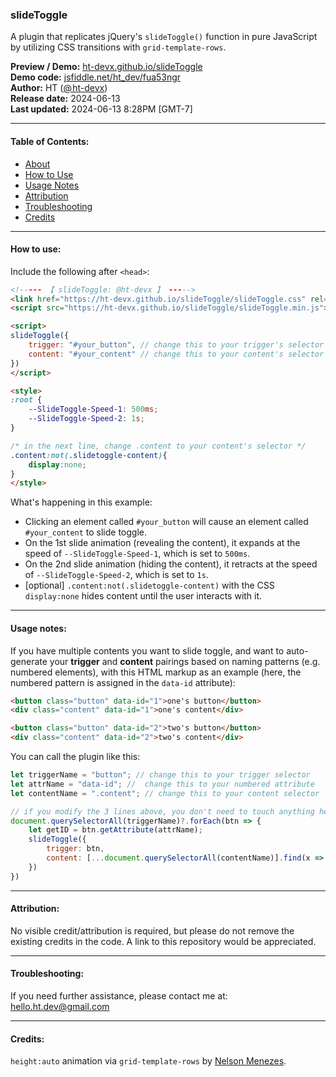 ### slideToggle

A plugin that replicates jQuery's `slideToggle()` function in pure JavaScript by utilizing CSS transitions with `grid-template-rows`.

**Preview / Demo:** [ht-devx.github.io/slideToggle](https://ht-devx.github.io/slideToggle)\
**Demo code:** [jsfiddle.net/ht_dev/fua53ngr](https://jsfiddle.net/ht_dev/fua53ngr)\
**Author:** HT ([@ ht-devx](https://github.com/ht-devx))\
**Release date:** 2024-06-13\
**Last updated:** 2024-06-13 8:28PM [GMT-7]

---

#### Table of Contents:
* [About](#slidetoggle)
* [How to Use](#how-to-use)
* [Usage Notes](#usage-notes)
* [Attribution](#attribution)
* [Troubleshooting](#troubleshooting)
* [Credits](#credits)

---

#### How to use:

Include the following after `<head>`:
```html
<!----- 【 slideToggle: @ht-devx 】 ----->
<link href="https://ht-devx.github.io/slideToggle/slideToggle.css" rel="stylesheet">
<script src="https://ht-devx.github.io/slideToggle/slideToggle.min.js"></script>

<script>
slideToggle({
    trigger: "#your_button", // change this to your trigger's selector
    content: "#your_content" // change this to your content's selector
})
</script>

<style>
:root {
    --SlideToggle-Speed-1: 500ms;
    --SlideToggle-Speed-2: 1s;
}

/* in the next line, change .content to your content's selector */
.content:not(.slidetoggle-content){
    display:none;
}
</style>
```

What's happening in this example:
- Clicking an element called `#your_button` will cause an element called `#your_content` to slide toggle.
- On the 1st slide animation (revealing the content), it expands at the speed of `--SlideToggle-Speed-1`, which is set to `500ms`.
- On the 2nd slide animation (hiding the content), it retracts at the speed of `--SlideToggle-Speed-2`, which is set to `1s`.
- [optional] `.content:not(.slidetoggle-content)` with the CSS `display:none` hides content until the user interacts with it.

---

#### Usage notes:
If you have multiple contents you want to slide toggle, and want to auto-generate your **trigger** and **content** pairings based on naming patterns (e.g. numbered elements), with this HTML markup as an example (here, the numbered pattern is assigned in the `data-id` attribute):
```html
<button class="button" data-id="1">one's button</button>
<div class="content" data-id="1">one's content</div>

<button class="button" data-id="2">two's button</button>
<div class="content" data-id="2">two's content</div>
```

You can call the plugin like this:
```javascript
let triggerName = "button"; // change this to your trigger selector
let attrName = "data-id"; //  change this to your numbered attribute
let contentName = ".content"; // change this to your content selector

// if you modify the 3 lines above, you don't need to touch anything here
document.querySelectorAll(triggerName)?.forEach(btn => {
    let getID = btn.getAttribute(attrName);
    slideToggle({
        trigger: btn,
        content: [...document.querySelectorAll(contentName)].find(x => x.getAttribute(attrName) == getID)
    })
})
```

---

#### Attribution:
No visible credit/attribution is required, but please do not remove the existing credits in the code. A link to this repository would be appreciated.

---

#### Troubleshooting:
If you need further assistance, please contact me at: [hello.ht.dev@gmail.com](mailto:hello.ht.dev@gmail.com)

---

#### Credits:

`height:auto` animation via `grid-template-rows` by [Nelson Menezes](https://nemzes.net/posts/animating-height-auto).
